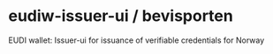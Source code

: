 # eudiw-issuer-ui / bevisporten
EUDI wallet: Issuer-ui for issuance of verifiable credentials for Norway
